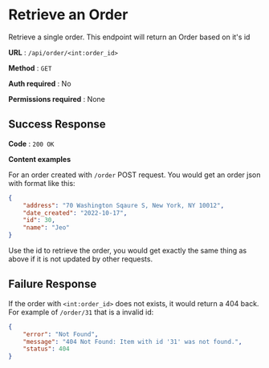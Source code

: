 # Retrieve an Order

Retrieve a single order. This endpoint will return an Order based on it's id

**URL** : `/api/order/<int:order_id>`

**Method** : `GET`

**Auth required** : No

**Permissions required** : None

## Success Response

**Code** : `200 OK`

**Content examples**

For an order created with `/order` POST request. You would get an order json with format like this:

```json
{
    "address": "70 Washington Sqaure S, New York, NY 10012",
    "date_created": "2022-10-17",
    "id": 30,
    "name": "Jeo"
}
```

Use the id to retrieve the order, you would get exactly the same thing as above if it is not updated by other requests.

## Failure Response

If the order with `<int:order_id>` does not exists, it would return a 404 back. For example of `/order/31` that is a invalid id:

```json
{
    "error": "Not Found",
    "message": "404 Not Found: Item with id '31' was not found.",
    "status": 404
}
```